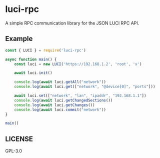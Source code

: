 # luci-rpc

A simple RPC communication library for the JSON LUCI RPC API.

## Example

```js
const { LUCI } = require('luci-rpc')

async function main() {
    const luci = new LUCI('https://192.168.1.2', 'root', 'x')

    await luci.init()

    console.log(await luci.getAll("network"))
    console.log(await luci.get(["network", "@device[0]", "ports"]))

    await luci.set(["network", "lan", "ipaddr", "192.168.1.1"])
    console.log(await luci.getChangedSections())
    console.log(await luci.getChanges())
    console.log(await luci.commit("network"))
}

main()
```

## LICENSE 

GPL-3.0